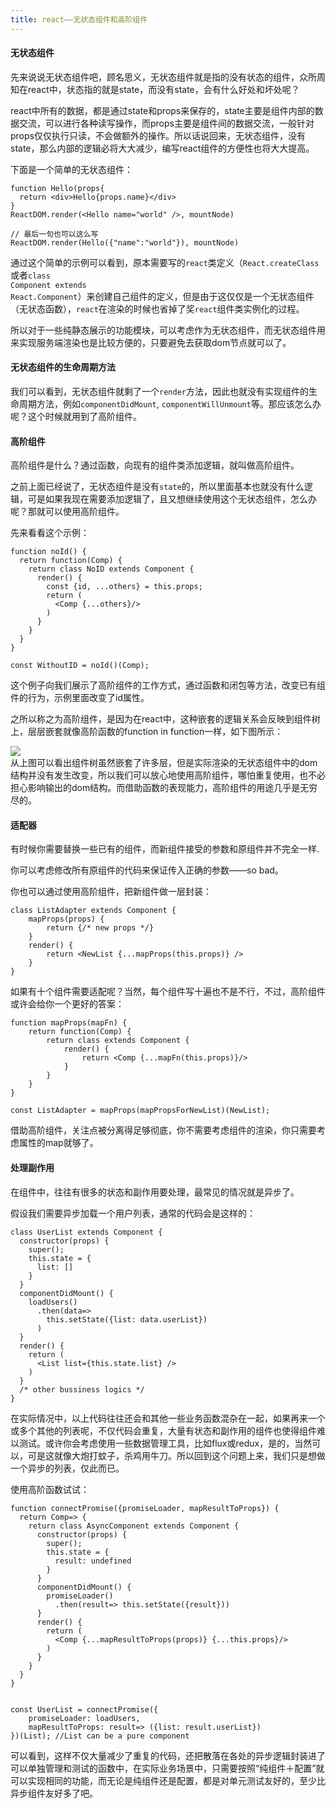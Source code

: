 ```yaml
---
title: react——无状态组件和高阶组件
---
```


#### 无状态组件

先来说说无状态组件吧，顾名思义，无状态组件就是指的没有状态的组件，众所周知在react中，状态指的就是state，而没有state，会有什么好处和坏处呢？

react中所有的数据，都是通过state和props来保存的，state主要是组件内部的数据交流，可以进行各种读写操作，而props主要是组件间的数据交流，一般针对props仅仅执行只读，不会做额外的操作。所以话说回来，无状态组件，没有state，那么内部的逻辑必将大大减少，编写react组件的方便性也将大大提高。

下面是一个简单的无状态组件：

```
function Hello(props{
  return <div>Hello{props.name}</div>
}
ReactDOM.render(<Hello name="world" />, mountNode)

// 最后一句也可以这么写
ReactDOM.render(Hello({"name":"world"}), mountNode)
```

通过这个简单的示例可以看到，原本需要写的<code>react</code>类定义（<code>React.createClass</code>或者<code>class Component extends React.Component</code>）来创建自己组件的定义，但是由于这仅仅是一个无状态组件（无状态函数），<code>react</code>在渲染的时候也省掉了奖<code>react</code>组件类实例化的过程。

所以对于一些纯静态展示的功能模块，可以考虑作为无状态组件，而无状态组件用来实现服务端渲染也是比较方便的，只要避免去获取dom节点就可以了。

<!-- more -->

#### 无状态组件的生命周期方法

我们可以看到，无状态组件就剩了一个<code>render</code>方法，因此也就没有实现组件的生命周期方法，例如<code>componentDidMount</code>, <code>componentWillUnmount</code>等。那应该怎么办呢？这个时候就用到了高阶组件。

#### 高阶组件

高阶组件是什么？通过函数，向现有的组件类添加逻辑，就叫做高阶组件。

之前上面已经说了，无状态组件是没有<code>state</code>的，所以里面基本也就没有什么逻辑，可是如果我现在需要添加逻辑了，且又想继续使用这个无状态组件，怎么办呢？那就可以使用高阶组件。

先来看看这个示例：

```
function noId() {
  return function(Comp) {
    return class NoID extends Component {
      render() {
        const {id, ...others} = this.props;
        return (
          <Comp {...others}/>
        )
      }
    }
  }
}

const WithoutID = noId()(Comp);
```

这个例子向我们展示了高阶组件的工作方式，通过函数和闭包等方法，改变已有组件的行为，示例里面改变了id属性。

之所以称之为高阶组件，是因为在react中，这种嵌套的逻辑关系会反映到组件树上，层层嵌套就像高阶函数的function in function一样，如下图所示：

![](http://oatasl78l.bkt.clouddn.com/%E9%AB%98%E9%98%B6%E7%BB%84%E4%BB%B6.png)<br />
从上图可以看出组件树虽然嵌套了许多层，但是实际渲染的无状态组件中的dom结构并没有发生改变，所以我们可以放心地使用高阶组件，哪怕重复使用，也不必担心影响输出的dom结构。而借助函数的表现能力，高阶组件的用途几乎是无穷尽的。

#### 适配器

有时候你需要替换一些已有的组件，而新组件接受的参数和原组件并不完全一样.

你可以考虑修改所有原组件的代码来保证传入正确的参数——so bad。

你也可以通过使用高阶组件，把新组件做一层封装：

```
class ListAdapter extends Component {
    mapProps(props) {
        return {/* new props */}
    }
    render() {
        return <NewList {...mapProps(this.props)} />
    }
}
```

如果有十个组件需要适配呢？当然，每个组件写十遍也不是不行，不过，高阶组件或许会给你一个更好的答案：

```
function mapProps(mapFn) {
    return function(Comp) {
        return class extends Component {
            render() {
                return <Comp {...mapFn(this.props)}/>
            }
        }
    } 
}

const ListAdapter = mapProps(mapPropsForNewList)(NewList);
```

借助高阶组件，关注点被分离得足够彻底，你不需要考虑组件的渲染，你只需要考虑属性的map就够了。

#### 处理副作用

在组件中，往往有很多的状态和副作用要处理，最常见的情况就是异步了。

假设我们需要异步加载一个用户列表，通常的代码会是这样的：

```
class UserList extends Component {
  constructor(props) {
    super();
    this.state = {
      list: []
    }
  }
  componentDidMount() {
    loadUsers()
      .then(data=> 
        this.setState({list: data.userList})
      )
  }
  render() {
    return (
      <List list={this.state.list} />
    )
  }
  /* other bussiness logics */
}
```

在实际情况中，以上代码往往还会和其他一些业务函数混杂在一起，如果再来一个或多个其他的列表呢，不仅代码会重复，大量有状态和副作用的组件也使得组件难以测试。或许你会考虑使用一些数据管理工具，比如flux或redux，是的，当然可以，可是这就像大炮打蚊子，杀鸡用牛刀。所以回到这个问题上来，我们只是想做一个异步的列表，仅此而已。

使用高阶函数试试：

```
function connectPromise({promiseLoader, mapResultToProps}) {
  return Comp=> {
    return class AsyncComponent extends Component {
      constructor(props) {
        super();
        this.state = {
          result: undefined
        }
      }
      componentDidMount() {
        promiseLoader()
          .then(result=> this.setState({result}))
      }
      render() {
        return (
          <Comp {...mapResultToProps(props)} {...this.props}/>
        )
      }
    }
  }
}


const UserList = connectPromise({
    promiseLoader: loadUsers,
    mapResultToProps: result=> ({list: result.userList})
})(List); //List can be a pure component
```

可以看到，这样不仅大量减少了重复的代码，还把散落在各处的异步逻辑封装进了可以单独管理和测试的函数中，在实际业务场景中，只需要按照“纯组件＋配置”就可以实现相同的功能，而无论是纯组件还是配置，都是对单元测试友好的，至少比异步组件友好多了吧。











































